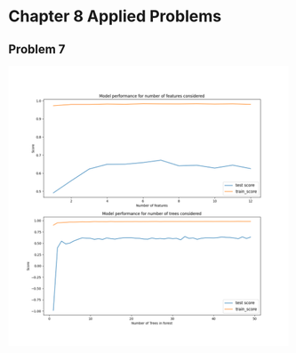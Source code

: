 # Chapter 8 Applied Problems

## Problem 7
<img src="../Images/Chapter8/q7_model_performance.png" alt="PRSS Ridge" title="Boxplots of weekly_df"  />
